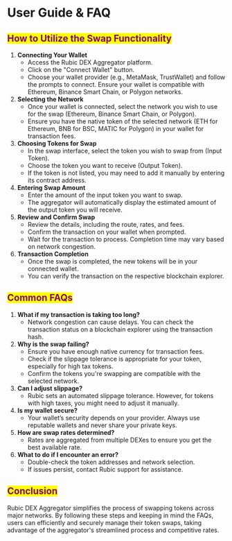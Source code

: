 # User Guide & FAQ

## <mark style="color:purple;">**How to Utilize the Swap Functionality**</mark>

1. **Connecting Your Wallet**
   * Access the Rubic DEX Aggregator platform.
   * Click on the "Connect Wallet" button.
   * Choose your wallet provider (e.g., MetaMask, TrustWallet) and follow the prompts to connect. Ensure your wallet is compatible with Ethereum, Binance Smart Chain, or Polygon networks.
2. **Selecting the Network**
   * Once your wallet is connected, select the network you wish to use for the swap (Ethereum, Binance Smart Chain, or Polygon).
   * Ensure you have the native token of the selected network (ETH for Ethereum, BNB for BSC, MATIC for Polygon) in your wallet for transaction fees.
3. **Choosing Tokens for Swap**
   * In the swap interface, select the token you wish to swap from (Input Token).
   * Choose the token you want to receive (Output Token).
   * If the token is not listed, you may need to add it manually by entering its contract address.
4. **Entering Swap Amount**
   * Enter the amount of the input token you want to swap.
   * The aggregator will automatically display the estimated amount of the output token you will receive.
5. **Review and Confirm Swap**
   * Review the details, including the route, rates, and fees.
   * Confirm the transaction on your wallet when prompted.
   * Wait for the transaction to process. Completion time may vary based on network congestion.
6. **Transaction Completion**
   * Once the swap is completed, the new tokens will be in your connected wallet.
   * You can verify the transaction on the respective blockchain explorer.

## <mark style="color:purple;">**Common FAQs**</mark>

1. **What if my transaction is taking too long?**
   * Network congestion can cause delays. You can check the transaction status on a blockchain explorer using the transaction hash.
2. **Why is the swap failing?**
   * Ensure you have enough native currency for transaction fees.
   * Check if the slippage tolerance is appropriate for your token, especially for high tax tokens.
   * Confirm the tokens you're swapping are compatible with the selected network.
3. **Can I adjust slippage?**
   * Rubic sets an automated slippage tolerance. However, for tokens with high taxes, you might need to adjust it manually.
4. **Is my wallet secure?**
   * Your wallet’s security depends on your provider. Always use reputable wallets and never share your private keys.
5. **How are swap rates determined?**
   * Rates are aggregated from multiple DEXes to ensure you get the best available rate.
6. **What to do if I encounter an error?**
   * Double-check the token addresses and network selection.
   * If issues persist, contact Rubic support for assistance.

## <mark style="color:purple;">**Conclusion**</mark>

Rubic DEX Aggregator simplifies the process of swapping tokens across major networks. By following these steps and keeping in mind the FAQs, users can efficiently and securely manage their token swaps, taking advantage of the aggregator's streamlined process and competitive rates.
